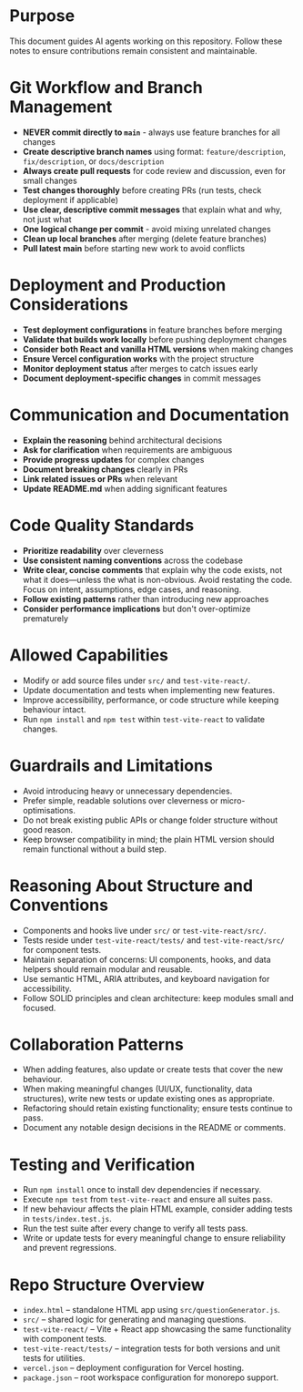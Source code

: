 # Purpose
This document guides AI agents working on this repository. Follow these notes to ensure contributions remain consistent and maintainable.

# Git Workflow and Branch Management
- **NEVER commit directly to `main`** - always use feature branches for all changes
- **Create descriptive branch names** using format: `feature/description`, `fix/description`, or `docs/description`
- **Always create pull requests** for code review and discussion, even for small changes
- **Test changes thoroughly** before creating PRs (run tests, check deployment if applicable)
- **Use clear, descriptive commit messages** that explain what and why, not just what
- **One logical change per commit** - avoid mixing unrelated changes
- **Clean up local branches** after merging (delete feature branches)
- **Pull latest main** before starting new work to avoid conflicts

# Deployment and Production Considerations
- **Test deployment configurations** in feature branches before merging
- **Validate that builds work locally** before pushing deployment changes
- **Consider both React and vanilla HTML versions** when making changes
- **Ensure Vercel configuration works** with the project structure
- **Monitor deployment status** after merges to catch issues early
- **Document deployment-specific changes** in commit messages

# Communication and Documentation
- **Explain the reasoning** behind architectural decisions
- **Ask for clarification** when requirements are ambiguous
- **Provide progress updates** for complex changes
- **Document breaking changes** clearly in PRs
- **Link related issues or PRs** when relevant
- **Update README.md** when adding significant features

# Code Quality Standards
- **Prioritize readability** over cleverness
- **Use consistent naming conventions** across the codebase
- **Write clear, concise comments** that explain why the code exists, not what it does—unless the what is non-obvious. Avoid restating the code. Focus on intent, assumptions, edge cases, and reasoning.
- **Follow existing patterns** rather than introducing new approaches
- **Consider performance implications** but don't over-optimize prematurely

# Allowed Capabilities
- Modify or add source files under `src/` and `test-vite-react/`.
- Update documentation and tests when implementing new features.
- Improve accessibility, performance, or code structure while keeping behaviour intact.
- Run `npm install` and `npm test` within `test-vite-react` to validate changes.

# Guardrails and Limitations
- Avoid introducing heavy or unnecessary dependencies.
- Prefer simple, readable solutions over cleverness or micro-optimisations.
- Do not break existing public APIs or change folder structure without good reason.
- Keep browser compatibility in mind; the plain HTML version should remain functional without a build step.

# Reasoning About Structure and Conventions
- Components and hooks live under `src/` or `test-vite-react/src/`.
- Tests reside under `test-vite-react/tests/` and `test-vite-react/src/` for component tests.
- Maintain separation of concerns: UI components, hooks, and data helpers should remain modular and reusable.
- Use semantic HTML, ARIA attributes, and keyboard navigation for accessibility.
- Follow SOLID principles and clean architecture: keep modules small and focused.

# Collaboration Patterns
- When adding features, also update or create tests that cover the new behaviour.
- When making meaningful changes (UI/UX, functionality, data structures), write new tests or update existing ones as appropriate.
- Refactoring should retain existing functionality; ensure tests continue to pass.
- Document any notable design decisions in the README or comments.

# Testing and Verification
- Run `npm install` once to install dev dependencies if necessary.
- Execute `npm test` from `test-vite-react` and ensure all suites pass.
- If new behaviour affects the plain HTML example, consider adding tests in `tests/index.test.js`.
- Run the test suite after every change to verify all tests pass.
- Write or update tests for every meaningful change to ensure reliability and prevent regressions.

# Repo Structure Overview
- `index.html` – standalone HTML app using `src/questionGenerator.js`.
- `src/` – shared logic for generating and managing questions.
- `test-vite-react/` – Vite + React app showcasing the same functionality with component tests.
- `test-vite-react/tests/` – integration tests for both versions and unit tests for utilities.
- `vercel.json` – deployment configuration for Vercel hosting.
- `package.json` – root workspace configuration for monorepo support. 